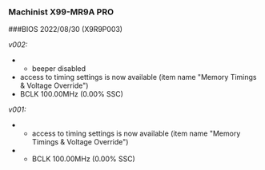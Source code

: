 ### Machinist X99-MR9A PRO
###BIOS 2022/08/30 (X9R9P003)

*v002:*
* + beeper disabled
* access to timing settings is now available (item name "Memory Timings & Voltage Override")
* BCLK 100.00MHz (0.00% SSC)

*v001:*
* + access to timing settings is now available (item name "Memory Timings & Voltage Override")
* + BCLK 100.00MHz (0.00% SSC)